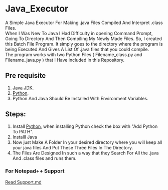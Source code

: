 # Java_Executor
A Simple Java Executor For Making .java Files Compiled And Interpret .class Files.<br>
When I Was New To Java I Had Difficulty in opening Command Prompt, Going To Directory And Then Compiling My Newly Made Files. So, I created this Batch File Program. It simply goes to the directory where the program is being Executed And Gives A List Of .java files that you could compile.<br>
The program works with two Python Files ( Filename_class.py and Filename_java.py ) that I Have included in this Repository.<br>

## Pre requisite
1. [Java JDK](https://www.oracle.com/java/technologies/javase-downloads.html).<br>
2. [Python](https://www.python.org/downloads/).<br>
3. Python And Java Should Be Installed With Environment Variables.<br>

## Steps:
1. Install [Python](https://www.python.org/downloads/), when installing Python check the box with "Add Python To PATH".<br>
2. Installl Java
7. Now just Make A Folder In your desired directory where you will keep all your java files And Put These Three Files In The Directory.<br>
8. The Files Are Designed In such a way that they Search For All the .java And .class files and runs them.<br>

### For Notepad++ Support
[Read Support.md](Support.md)
